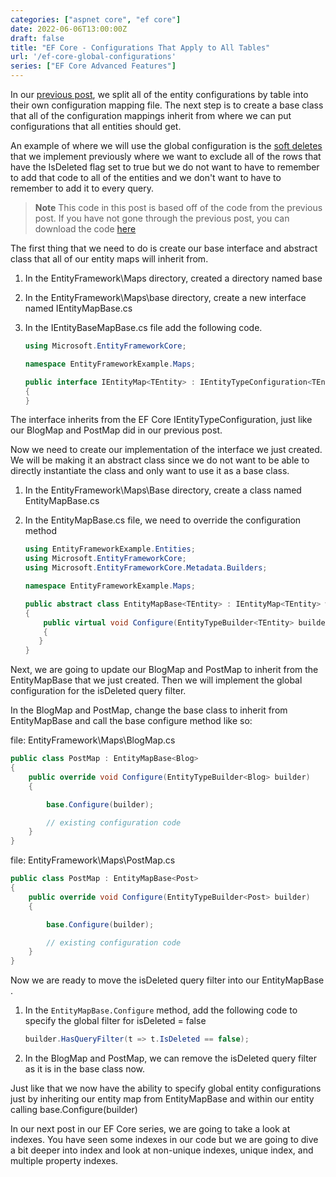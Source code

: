 ```yaml
---
categories: ["aspnet core", "ef core"]
date: 2022-06-06T13:00:00Z
draft: false
title: "EF Core - Configurations That Apply to All Tables"
url: '/ef-core-global-configurations'
series: ["EF Core Advanced Features"]
---
```


In our [previous post](/ef-core-split-model-config), we split all of the entity configurations by table into their own configuration mapping file. The next step is to create a base class that all of the configuration mappings inherit from where we can put configurations that all entities should get.

An example of where we will use the global configuration is the [soft deletes](/ef-core-soft-deletes) that we implement previously where we want to exclude all of the rows that have the IsDeleted flag set to true but we do not want to have to remember to add that code to all of the entities and we don't want to have to remember to add it to every query.

<!--more-->

> **Note** This code in this post is based off of the code from the previous post.  If you have not gone through the previous post, you can download the code [here](https://github.com/digitaldrummerj/efcore-examples/tree/feature/4-entity-config-by-table)

The first thing that we need to do is create our base interface and abstract class that all of our entity maps will inherit from.

1. In the EntityFramework\Maps directory, created a directory named base
1. In the EntityFramework\Maps\base directory, create a new interface named IEntityMapBase.cs
1. In the IEntityBaseMapBase.cs file add the following code.

    ```cs
    using Microsoft.EntityFrameworkCore;

    namespace EntityFrameworkExample.Maps;

    public interface IEntityMap<TEntity> : IEntityTypeConfiguration<TEntity> where TEntity : class
    {
    }
    ```

The interface inherits from the EF Core IEntityTypeConfiguration, just like our BlogMap and PostMap did in our previous post.

Now we need to create our implementation of the interface we just created.  We will be making it an abstract class since we do not want to be able to directly instantiate the class and only want to use it as a base class.

1. In the EntityFramework\Maps\Base directory, create a class named EntityMapBase.cs
1. In the EntityMapBase.cs file, we need to override the configuration method

    ```cs
    using EntityFrameworkExample.Entities;
    using Microsoft.EntityFrameworkCore;
    using Microsoft.EntityFrameworkCore.Metadata.Builders;

    namespace EntityFrameworkExample.Maps;

    public abstract class EntityMapBase<TEntity> : IEntityMap<TEntity> where TEntity : class, IEntityBase
    {
        public virtual void Configure(EntityTypeBuilder<TEntity> builder)
        {
       }
    }
    ```

Next, we are going to update our BlogMap and PostMap to inherit from the EntityMapBase that we just created.  Then we will implement the global configuration for the isDeleted query filter.

In the BlogMap and PostMap, change the base class to inherit from EntityMapBase and call the base configure method like so:

file: EntityFramework\Maps\BlogMap.cs

```cs
public class PostMap : EntityMapBase<Blog>
{
    public override void Configure(EntityTypeBuilder<Blog> builder)
    {

        base.Configure(builder);

        // existing configuration code
    }
}
```

file: EntityFramework\Maps\PostMap.cs

```cs
public class PostMap : EntityMapBase<Post>
{
    public override void Configure(EntityTypeBuilder<Post> builder)
    {

        base.Configure(builder);

        // existing configuration code
    }
}
```

Now we are ready to move the isDeleted query filter into our EntityMapBase .

1. In the `EntityMapBase.Configure` method, add the following code to specify the global filter for isDeleted = false

    ```cs
    builder.HasQueryFilter(t => t.IsDeleted == false);
    ```

1. In the BlogMap and PostMap, we can remove the isDeleted query filter as it is in the base class now.

Just like that we now have the ability to specify global entity configurations just by inheriting our entity map from EntityMapBase and within our entity calling base.Configure(builder)

In our next post in our EF Core series, we are going to take a look at indexes.  You have seen some indexes in our code but we are going to dive a bit deeper into index and look at non-unique indexes, unique index, and multiple property indexes.
